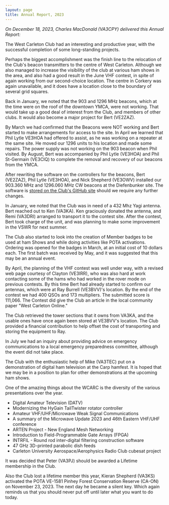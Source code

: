 ```yaml
---
layout: page
title: Annual Report, 2023
---
```

*On December 18, 2023, Charles MacDonald (VA3CPY) delivered this Annual Report:*

The West Carleton Club had an interesting and productive year, with the successful completion of some long-standing projects.

Perhaps the biggest accomplishment was the finish line to the relocation of the Club's beacon transmitters to the centre of West Carleton. Although we also managed to increase the visibility of the club at various ham shows in the area, and also had a good result in the June VHF contest, in spite of again working from our second-choice location. The centre in Corkery was again unavailable, and it does have a location close to the boundary of several grid squares.

Back in January, we noted that the 903 and 1296 MHz beacons, which at the time were on the roof of the downtown YMCA, were not working. That would take up a good deal of interest from the Club, and members of other clubs.  It would also become a major project for Bert (VE2ZAZ).

By March we had confirmed that the Beacons were NOT working and Bert started to make arrangements for access to the site. In April we learned that Phil Lytle VE3HOA had offered to assist, as he was working on a repeater at the same site. He moved our 1296 units to his location and made some repairs.  The power supply was not working on the 903 beacon when Phil visited. By August, Bert was accompanied by Phil Lytle (VE3HOA) and Phil St-Germain (VE3CIQ) to complete the removal and recovery of our beacons from the YMCA.

After rewriting the software on the controllers for the beacons, Bert (VE2ZAZ), Phil Lytle (VE3HOA), and Nick Shepherd (VE3OWV) installed our 903.360 MHz and 1296.060 MHz CW beacons at the Diefenbunker site. The software is [stored on the Club's GitHub site](https://github.com/wcarc-on/VE3WCC-Beacon-Firmware) should we require any further changes.

In January, we noted that the Club was in need of a 432 Mhz Yagi antenna.  Bert reached out to Ken (VA3KA). Ken graciously donated the antenna, and Remi (VA3DRI) arranged to transport it to the contest site. After the contest, Bert took charge of the unit, and was planning to make some improvement in the VSWR for next summer.

The Club also started to look into the creation of Member badges to be used at ham Shows and while doing activities like POTA activations. Ordering was opened for the badges in March, at an initial cost of 10 dollars each. The first batch was received by May, and it was suggested that this may be an annual event.

By April, the planning of the VHF contest was well under way, with a revised web page courtesy of Clayton (VE3IRR), who was also hard at work contacting some of the hams who had worked in the rover mode on previous contests. By this time Bert had already started to confirm our antennas, which were at Ray Burrell (VE3BVV)'s location. By the end of the contest we had 400 QSOs and 173 multipliers. The submitted score is 111,066. The Contest did give the Club an article in the local community paper "West Carleton Online."

The Club retrieved the tower sections that it owns from VA3KA, and the usable ones have once again been stored at VE3BVV's location. The Club provided a financial contribution to help offset the cost of transporting and storing the equipment to Ray.

In July we had an inquiry about providing advice on emergency communications to a local emergency preparedness committee, although the event did not take place.

The Club with the enthusiastic help of Mike (VA3TEC) put on a demonstration of digital ham television at the Carp hamfest. It is hoped that we may be in a position to plan for other demonstrations at the upcoming ham shows.

One of the amazing things about the WCARC is the diversity of the various presentations over the year.

- Digital Amateur Television (DATV)
- Modernizing the HyGain TailTwister rotator controller
- Amateur VHF/UHF/Microwave Weak Signal Communications
- A summary of the Microwave Update 2023 and 46th Eastern VHF/UHF conference
- ARTEN Project - New England Mesh Networking
- Introduction to Field-Programmable Gate Arrays (FPGA)
- INTRFIL - Round rod inter-digital filtering construction software
- 47 GHz 3D-printed parabolic dish feeds
- Carleton University Aerospace/Aerophysics Radio Club cubesat project

It was decided that Peter (VA3PJ) should be awarded a Lifetime membership in the Club.

Also the Club lost a lifetime member this year, Kieran Shepherd (VA3KS) activated the POTA VE-1581 Pinhey Forest Conservation Reserve (CA-ON) on November 23, 2023. The next day he became a silent key. Which again reminds us that you should never put off until later what you want to do today.
